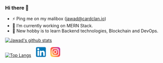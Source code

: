 ### Hi there 👋

<!--
**ahmed-jawad828/ahmed-jawad828** is a ✨ _special_ ✨ repository because its `README.md` (this file) appears on your GitHub profile.

Here are some ideas to get you started:

- 🔭 I’m currently working on ...
- 🌱 I’m currently learning ...
- 👯 I’m looking to collaborate on ...
- 🤔 I’m looking for help with ...
- 💬 Ask me about ...
- 📫 How to reach me: ...
- 😄 Pronouns: ...
- ⚡ Fun fact: ...
-->

- ⚡ Ping me on my malibox (jawad@cardclan.io)
- 🔭 I’m currently working on MERN Stack.
- 🌱 New hobby is to learn Backend technologies, Blockchain and DevOps.


[![Jawad's github stats](https://github-readme-stats.vercel.app/api?username=ahmed-jawad828&show_icons=true&count_private=true&theme=onedark)](https://github.com/anuraghazra/github-readme-stats)

[![Top Langs](https://github-readme-stats.vercel.app/api/top-langs/?username=ahmed-jawad828&layout=compact&theme=onedark&hide=html,php)](https://github.com/anuraghazra/github-readme-stats)
&nbsp;&nbsp; [![LinkedIn](https://raw.githubusercontent.com/ahmed-jawad828/ahmed-jawad828/main/linkedin-icon.png)](https://www.linkedin.com/in/jawad-basit/) 
&nbsp;&nbsp; [![Instagram](https://raw.githubusercontent.com/ahmed-jawad828/ahmed-jawad828/main/instagram-icon.png)](https://www.instagram.com/jawaad_basit/)
